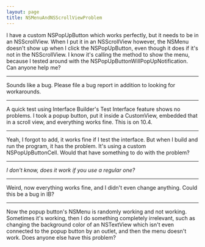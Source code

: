```yaml
---
layout: page
title: NSMenuAndNSScrollViewProblem
---
```


I have a custom NSPopUpButton which works perfectly, but it needs to be in an NSScrollView. When I put it in an NSScrollView however, the NSMenu doesn't show up when I click the NSPopUpButton, even though it does if it's not in the NSScrollView. I know it's calling the method to show the menu, because I tested around with the NSPopUpButtonWillPopUpNotification. Can anyone help me?

----

Sounds like a bug.  Please file a bug report in addition to looking for workarounds.


----

A quick test using Interface Builder's Test Interface feature shows no problems. I took a popup button, put it inside a CustomView, embedded that in a scroll view, and everything works fine. This is on 10.4.

----

Yeah, I forgot to add, it works fine if I test the interface. But when I build and run the program, it has the problem. 
It's using a custom NSPopUpButtonCell. Would that have something to do with the problem?

----

*I don't know, does it work if you use a regular one?*

----

Weird, now everything works fine, and I didn't even change anything. Could this be a bug in IB?

----

Now the popup button's NSMenu is randomly working and not working. Sometimes it's working, then I do something completely irrelevant, such as changing the background color of an NSTextView which isn't even connected to the popup button by an outlet, and then the menu doesn't work. Does anyone else have this problem?

